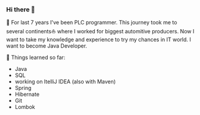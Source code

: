 ### Hi there 👋

🌱 For last 7 years I've been PLC programmer. This journey took me to several continents⛵ where I worked for biggest automitive producers. Now I want to take my knowledge and experience to try my chances in IT world. I want to become Java Developer.

📖 Things learned so far:
- Java
- SQL
- working on ItelliJ IDEA (also with Maven)
- Spring
- Hibernate
- Git
- Lombok

<!--
**morkmic/morkmic** is a ✨ _special_ ✨ repository because its `README.md` (this file) appears on your GitHub profile.

Here are some ideas to get you started:

- 🔭 I’m currently working on ...
- 🌱 I’m currently learning ...
- 👯 I’m looking to collaborate on ...
- 🤔 I’m looking for help with ...
- 💬 Ask me about ...
- 📫 How to reach me: ...
- 😄 Pronouns: ...
- ⚡ Fun fact: ...
-->
